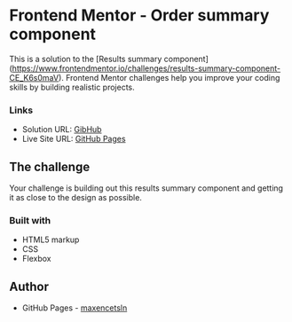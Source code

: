 # Frontend Mentor - Order summary component

This is a solution to the [Results summary component] (https://www.frontendmentor.io/challenges/results-summary-component-CE_K6s0maV). Frontend Mentor challenges help you improve your coding skills by building realistic projects.

### Links

- Solution URL: [GibHub](https://github.com/maxencetsln/results-summary-component-main.io)
- Live Site URL: [GitHub Pages](https://maxencetsln.github.io/results-summary-component-main.io/)

## The challenge

Your challenge is building out this results summary component and getting it as close to the design as possible.

### Built with

- HTML5 markup
- CSS
- Flexbox

## Author

- GitHub Pages - [maxencetsln](https://github.com/maxencetsln)
